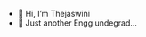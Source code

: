- 👋 Hi, I’m Thejaswini
- 👀 Just another Engg undegrad...

<!---
ThejaswiniM02/ThejaswiniM02 is a ✨ special ✨ repository because its `README.md` (this file) appears on your GitHub profile.
You can click the Preview link to take a look at your changes.
--->

